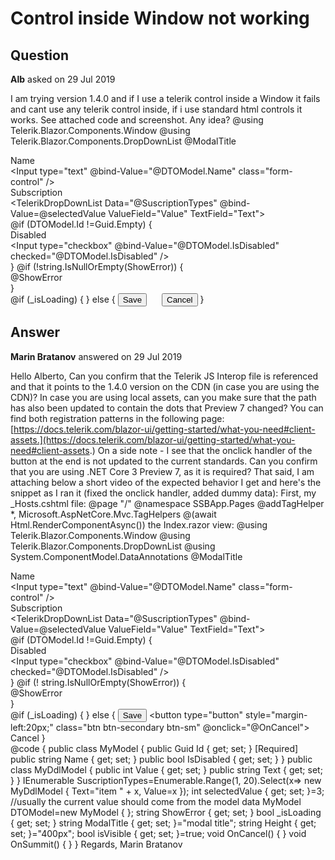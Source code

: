 # Control inside Window not working

## Question

**Alb** asked on 29 Jul 2019

I am trying version 1.4.0 and if I use a telerik control inside a Window it fails and cant use any telerik control inside, if i use standard html controls it works. See attached code and screenshot. Any idea? @using Telerik.Blazor.Components.Window @using Telerik.Blazor.Components.DropDownList <TelerikWindow Width="500px" Height="@Height" Centered="true" Visible=@isVisible Modal="true"> <TelerikWindowTitle> @ModalTitle </TelerikWindowTitle> <TelerikWindowContent> <EditForm Model="@DTOModel" OnValidSubmit="@OnSummit"> <input type="hidden" value="@DTOModel.Id" /> <div class="form-group row"> <label class="col-sm-2 col-form-label">Name</label> <div class="col-sm-10"> <Input type="text" @bind-Value="@DTOModel.Name" class="form-control" /> <ValidationMessage For="@(()=> DTOModel.Name)" /> </div> </div> <div class="form-group row"> <label class="col-sm-2 col-form-label">Subscription</label> <div class="col-sm-10"> <TelerikDropDownList Data="@SuscriptionTypes" @bind-Value=@selectedValue ValueField="Value" TextField="Text"></TelerikDropDownList> </div> </div> @if (DTOModel.Id !=Guid.Empty) { <div class="form-group row"> <label class="col-sm-2 col-form-label">Disabled</label> <div class="col-sm-10"> <Input type="checkbox" @bind-Value="@DTOModel.IsDisabled" checked="@DTOModel.IsDisabled" /> </div> </div> } @if (!string.IsNullOrEmpty(ShowError)) { <div class="alert alert-danger"> @ShowError </div> } <DataAnnotationsValidator /> <div class="form-group row pt-2"> <div class="col-sm-12 text-center"> @if (_isLoading) { <LoadingButton></LoadingButton> } else { <button type="submit" class="btn btn-primary btn-sm" onclick-prevent-default><i class="fas fa-save"></i> Save</button> <button type="button" style="margin-left:20px;" class="btn btn-secondary btn-sm" onclick="@OnCancel"> <i class="fas fa-times"></i> Cancel </button> } </div> </div> </EditForm> </TelerikWindowContent> </TelerikWindow>

## Answer

**Marin Bratanov** answered on 29 Jul 2019

Hello Alberto, Can you confirm that the Telerik JS Interop file is referenced and that it points to the 1.4.0 version on the CDN (in case you are using the CDN)? In case you are using local assets, can you make sure that the path has also been updated to contain the dots that Preview 7 changed? You can find both registration patterns in the following page: [https://docs.telerik.com/blazor-ui/getting-started/what-you-need#client-assets.](https://docs.telerik.com/blazor-ui/getting-started/what-you-need#client-assets.) On a side note - I see that the onclick handler of the button at the end is not updated to the current standards. Can you confirm that you are using .NET Core 3 Preview 7, as it is required? That said, I am attaching below a short video of the expected behavior I get and here's the snippet as I ran it (fixed the onclick handler, added dummy data): First, my _Hosts.cshtml file: @page "/" @namespace SSBApp.Pages @addTagHelper *, Microsoft.AspNetCore.Mvc.TagHelpers <!DOCTYPE html> <html lang="en"> <head> <meta charset="utf-8" /> <meta name="viewport" content="width=device-width, initial-scale=1.0" /> <title>SSBApp</title> <base href="~/" /> <environment include="Development"> <link rel="stylesheet" href="css/bootstrap/bootstrap.min.css" /> </environment> <environment exclude="Development"> <link rel="stylesheet" href=" [https://stackpath.bootstrapcdn.com/bootstrap/4.3.1/css/bootstrap.min.css](https://stackpath.bootstrapcdn.com/bootstrap/4.3.1/css/bootstrap.min.css) " asp-fallback-href="css/bootstrap/bootstrap.min.css" asp-fallback-test- class="sr-only" asp-fallback-test-property="position" asp-fallback-test-value="absolute" crossorigin="anonymous" integrity="sha384-ggOyR0iXCbMQv3Xipma34MD+dH/1fQ784/j6cY/iJTQUOhcWr7x9JvoRxT2MZw1T" /> </environment> <link href="css/site.css" rel="stylesheet" /> <link rel="stylesheet" href=" [https://unpkg.com/](https://unpkg.com/) @@progress/kendo-theme-default@@latest/dist/all.css" /> <script src="_content/telerik. ui. for. blazor/js/telerik-blazor.js" defer></script> </head> <body> <app>@(await Html.RenderComponentAsync<App>())</app> <script src="_framework/blazor.server.js"></script> </body> </html> the Index.razor view: @using Telerik.Blazor.Components.Window @using Telerik.Blazor.Components.DropDownList @using System.ComponentModel.DataAnnotations <TelerikWindow Width="500px" Height="@Height" Centered="true" Visible=@isVisible Modal="true"> <TelerikWindowTitle> @ModalTitle </TelerikWindowTitle> <TelerikWindowContent> <EditForm Model="@DTOModel" OnValidSubmit="@OnSummit"> <input type="hidden" value="@DTOModel.Id" /> <div class="form-group row"> <label class="col-sm-2 col-form-label">Name</label> <div class="col-sm-10"> <Input type="text" @bind-Value="@DTOModel.Name" class="form-control" /> <ValidationMessage For="@(()=> DTOModel.Name)" /> </div> </div> <div class="form-group row"> <label class="col-sm-2 col-form-label">Subscription</label> <div class="col-sm-10"> <TelerikDropDownList Data="@SuscriptionTypes" @bind-Value=@selectedValue ValueField="Value" TextField="Text"></TelerikDropDownList> </div> </div> @if (DTOModel.Id !=Guid.Empty) { <div class="form-group row"> <label class="col-sm-2 col-form-label">Disabled</label> <div class="col-sm-10"> <Input type="checkbox" @bind-Value="@DTOModel.IsDisabled" checked="@DTOModel.IsDisabled" /> </div> </div> } @if (! string.IsNullOrEmpty(ShowError)) { <div class="alert alert-danger"> @ShowError </div> } <DataAnnotationsValidator /> <div class="form-group row pt-2"> <div class="col-sm-12 text-center"> @if (_isLoading) { <LoadingButton></LoadingButton> } else { <button type="submit" class="btn btn-primary btn-sm" onclick-prevent- default><i class="fas fa-save"></i> Save</button> <button type="button" style="margin-left:20px;" class="btn btn-secondary btn-sm" @onclick="@OnCancel"> <i class="fas fa-times"></i> Cancel </button> } </div> </div> </EditForm> </TelerikWindowContent> </TelerikWindow> @code { public class MyModel { public Guid Id { get; set; } [Required] public string Name { get; set; } public bool IsDisabled { get; set; } } public class MyDdlModel { public int Value { get; set; } public string Text { get; set; } } IEnumerable<MyDdlModel> SuscriptionTypes=Enumerable.Range(1, 20).Select(x=> new MyDdlModel { Text="item " + x, Value=x }); int selectedValue { get; set; }=3; //usually the current value should come from the model data MyModel DTOModel=new MyModel { }; string ShowError { get; set; } bool _isLoading { get; set; } string ModalTitle { get; set; }="modal title"; string Height { get; set; }="400px"; bool isVisible { get; set; }=true; void OnCancel() { } void OnSummit() { } } Regards, Marin Bratanov
